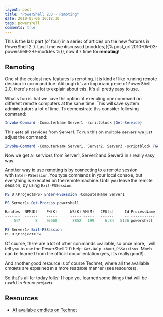 ```yaml
---
layout: post
title: "PowerShell 2.0 - Remoting"
date: 2010-05-06 10:18:10
tags: powershell
comments: true
---
```

This is the last part (of four) in a series of articles on the new features in PowerShell 2.0. Last time we discussed [modules]({% post_url 2010-05-03-powershell-2-0-modules %}), now it's time for **remoting**!

## Remoting

One of the coolest new features is remoting. It is kind of like running remote desktop in command line. Although it's an important piece of PowerShell 2.0, there's not a lot to explain about this. It's all pretty easy to use.

What's fun is that we have the option of executing one command on different remote computers at the same time. This will save system administrators a lot of time. To demonstrate this consider following command:

```powershell
Invoke-Command -ComputerName Server1 -scriptblock {Get-Service}
```

This gets all services from Server1. To run this on multiple servers we just adjust the command:
```powershell
Invoke-Command -ComputerName Server1, Server2, Server3 -scriptblock {Get-Service}
```

Now we get all services from Server1, Server2 and Server3 in a really easy way.

Another way to use remoting is by connecting to a remote session with `Enter-PSSession`. You type commands in your local console, but everything is executed on the remote machine. Until you leave the remote session, by using `Exit-PSSession`.

```powershell
PS D:\ProjectsPS> Enter-PSSession -ComputerName Server1

PS Server1> Get-Process powershell

Handles  NPM(K)    PM(K)      WS(K) VM(M)   CPU(s)     Id ProcessName
-------  ------    -----      ----- -----   ------     -- -----------
    547       8    95660       8852   199     6,84   5136 powershell

PS Server1> Exit-PSSession
PS D:\ProjectsPS>
```

Of course, there are a lot of other commands available, so once more, I will tell you to use the PowerShell 2.0 help: `Get-Help about_PSSessions`. Much can be learned from the official documentation (yes, it's really good!).

And another good resource is of course Technet, where all the available cmdlets are explained in a more readable manner (see resources).

So that's all for today folks! I hope you learned some things that will be useful in future projects.

## Resources
* [All available cmdlets on Technet](http://technet.microsoft.com/en-us/library/dd347701.aspx)
